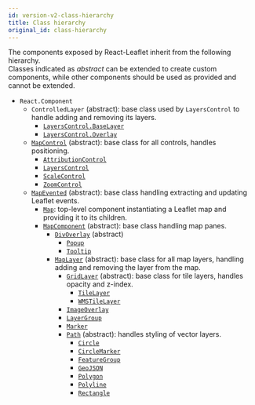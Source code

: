 ```yaml
---
id: version-v2-class-hierarchy
title: Class hierarchy
original_id: class-hierarchy
---
```


The components exposed by React-Leaflet inherit from the following hierarchy.\
Classes indicated as _abstract_ can be extended to create custom components, while other components should be used as provided and cannot be extended.

- `React.Component`
  - `ControlledLayer` (abstract): base class used by `LayersControl` to handle adding and removing its layers.
    - [`LayersControl.BaseLayer`](components.md#layerscontrolbaselayer)
    - [`LayersControl.Overlay`](components.md#layerscontroloverlay)
  - [`MapControl`](components.md#mapcontrol) (abstract): base class for all controls, handles positioning.
    - [`AttributionControl`](components.md#attributioncontrol)
    - [`LayersControl`](components.md#layerscontrol)
    - [`ScaleControl`](components.md#scalecontrol)
    - [`ZoomControl`](components.md#zoomcontrol)
  - [`MapEvented`](components.md#mapevented) (abstract): base class handling extracting and updating Leaflet events.
    - [`Map`](components.md#map): top-level component instantiating a Leaflet map and providing it to its children.
    - [`MapComponent`](components.md#mapcomponent) (abstract): base class handling map panes.
      - [`DivOverlay`](components.md#divoverlay) (abstract)
        - [`Popup`](components.md#popup)
        - [`Tooltip`](components.md#tooltip)
      - [`MapLayer`](components.md#maplayer) (abstract): base class for all map layers, handling adding and removing the layer from the map.
        - [`GridLayer`](components.md#gridlayer) (abstract): base class for tile layers, handles opacity and z-index.
          - [`TileLayer`](components.md#tilelayer)
          - [`WMSTileLayer`](components.md#wmstilelayer)
        - [`ImageOverlay`](components.md#imageoverlay)
        - [`LayerGroup`](components.md#layergroup)
        - [`Marker`](components.md#marker)
        - [`Path`](components.md#path) (abstract): handles styling of vector layers.
          - [`Circle`](components.md#circle)
          - [`CircleMarker`](components.md#circlemarker)
          - [`FeatureGroup`](components.md#featuregroup)
          - [`GeoJSON`](components.md#geojson)
          - [`Polygon`](components.md#polygon)
          - [`Polyline`](components.md#polyline)
          - [`Rectangle`](components.md#rectangle)
